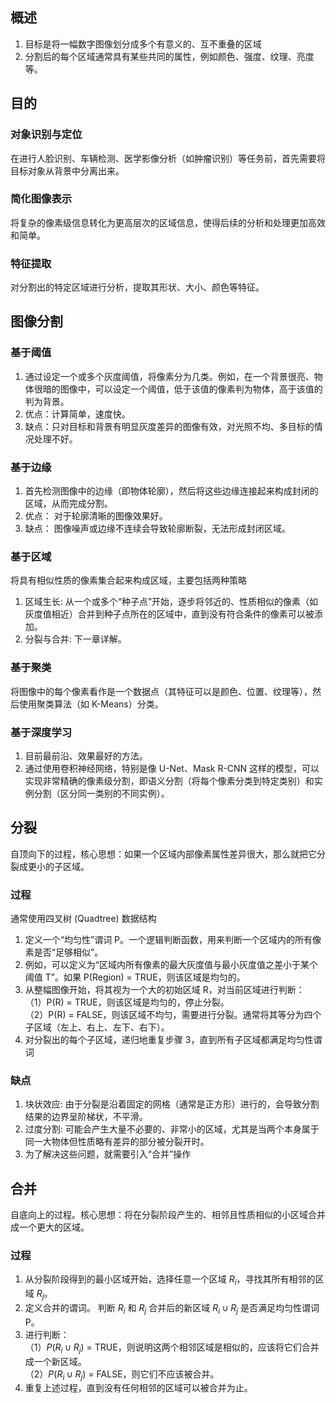 ## 概述
1. 目标是将一幅数字图像划分成多个有意义的、互不重叠的区域
2. 分割后的每个区域通常具有某些共同的属性，例如颜色、强度、纹理、亮度等。
## 目的
### 对象识别与定位
在进行人脸识别、车辆检测、医学影像分析（如肿瘤识别）等任务前，首先需要将目标对象从背景中分离出来。
### 简化图像表示
将复杂的像素级信息转化为更高层次的区域信息，使得后续的分析和处理更加高效和简单。
### 特征提取
对分割出的特定区域进行分析，提取其形状、大小、颜色等特征。
## 图像分割
### 基于阈值
1. 通过设定一个或多个灰度阈值，将像素分为几类。例如，在一个背景很亮、物体很暗的图像中，可以设定一个阈值，低于该值的像素判为物体，高于该值的判为背景。
2. 优点：计算简单，速度快。
3. 缺点：只对目标和背景有明显灰度差异的图像有效，对光照不均、多目标的情况处理不好。
### 基于边缘
1. 首先检测图像中的边缘（即物体轮廓），然后将这些边缘连接起来构成封闭的区域，从而完成分割。
2. 优点： 对于轮廓清晰的图像效果好。
3. 缺点： 图像噪声或边缘不连续会导致轮廓断裂，无法形成封闭区域。
### 基于区域
将具有相似性质的像素集合起来构成区域，主要包括两种策略
1. 区域生长: 从一个或多个“种子点”开始，逐步将邻近的、性质相似的像素（如灰度值相近）合并到种子点所在的区域中，直到没有符合条件的像素可以被添加。
2. 分裂与合并: 下一章详解。
### 基于聚类
将图像中的每个像素看作是一个数据点（其特征可以是颜色、位置、纹理等），然后使用聚类算法（如 K-Means）分类。
### 基于深度学习
1. 目前最前沿、效果最好的方法。
2. 通过使用卷积神经网络，特别是像 U-Net、Mask R-CNN 这样的模型，可以实现非常精确的像素级分割，即语义分割（将每个像素分类到特定类别）和实例分割（区分同一类别的不同实例）。
## 分裂
自顶向下的过程，核心思想：如果一个区域内部像素属性差异很大，那么就把它分裂成更小的子区域。
### 过程
通常使用四叉树 (Quadtree) 数据结构
1. 定义一个“均匀性”谓词 P。一个逻辑判断函数，用来判断一个区域内的所有像素是否“足够相似”。
2. 例如，可以定义为“区域内所有像素的最大灰度值与最小灰度值之差小于某个阈值 T”。如果 P(Region) = TRUE，则该区域是均匀的。
3. 从整幅图像开始，将其视为一个大的初始区域 R，对当前区域进行判断：\
（1）P(R) = TRUE，则该区域是均匀的，停止分裂。\
（2）P(R) = FALSE，则该区域不均匀，需要进行分裂。通常将其等分为四个子区域（左上、右上、左下、右下）。
4. 对分裂出的每个子区域，递归地重复步骤 3，直到所有子区域都满足均匀性谓词
### 缺点
1. 块状效应: 由于分裂是沿着固定的网格（通常是正方形）进行的，会导致分割结果的边界呈阶梯状，不平滑。
2. 过度分割: 可能会产生大量不必要的、非常小的区域，尤其是当两个本身属于同一大物体但性质略有差异的部分被分裂开时。
3. 为了解决这些问题，就需要引入“合并”操作
## 合并
自底向上的过程。核心思想：将在分裂阶段产生的、相邻且性质相似的小区域合并成一个更大的区域。
### 过程
1. 从分裂阶段得到的最小区域开始，选择任意一个区域 $R_i$，寻找其所有相邻的区域 $R_j$。
2. 定义合并的谓词。 判断 $R_i$ 和 $R_j$ 合并后的新区域 $R_i ∪ R_j$ 是否满足均匀性谓词 P。
3. 进行判断：\
（1）$P(R_i ∪ R_j)$ = TRUE，则说明这两个相邻区域是相似的，应该将它们合并成一个新区域。\
（2）$P(R_i ∪ R_j)$ = FALSE，则它们不应该被合并。
4. 重复上述过程，直到没有任何相邻的区域可以被合并为止。